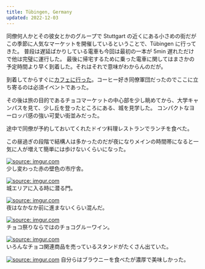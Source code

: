 ```yaml
---
title: Tübingen, Germany
updated: 2022-12-03
---
```


同僚何人かとその彼女とかのグループで Stuttgart の近くにある小さめの街だがこの季節に人気なマーケットを開催しているということで、Tübingen に行ってきた。
普段は遅延ばかりしている電車も今回は最初の一本が 5min 遅れただけで他は完璧に運行した。
最後に帰宅するために乗った電車に関してはまさかの予定時間より早く到着した。それはそれで意味がわからんのだが。

到着してからすぐに[カフェに行った](https://sotaro.io/coffee/suedhang)。コーヒー好き同僚軍団だったのでここに立ち寄るのは必須イベントであった。

その後は旅の目的であるチョコマーケットの中心部を少し眺めてから、大学キャンパスを見て、少し丘を登ったところにある、城を見学した。
コンパクトなヨーロッパ感の強い可愛い街並みだった。

途中で同僚が予約しておいてくれたドイツ料理レストランでランチを食べた。

この昼過ぎの段階で結構人は多かったのだが夜になりメインの時間帯になると一気に人が増えて簡単には歩けないくらいになった。

<a href="https://imgur.com/nhNgIk5"><img src="https://i.imgur.com/nhNgIk5.jpg" title="source: imgur.com" /></a>  
少し変わった赤の壁色の市庁舎。

<a href="https://imgur.com/GkcLnpA"><img src="https://i.imgur.com/GkcLnpA.jpg" title="source: imgur.com" /></a>  
城エリアに入る時に潜る門。

<a href="https://imgur.com/4iZQaUb"><img src="https://i.imgur.com/4iZQaUb.jpg" title="source: imgur.com" /></a>  
夜はなかなか前に進まないくらい混んだ。

<a href="https://imgur.com/GVwDHvS"><img src="https://i.imgur.com/GVwDHvS.jpg" title="source: imgur.com" /></a>  
チョコ祭りならではのチョコグルーワイン。

<a href="https://imgur.com/uo72Lse"><img src="https://i.imgur.com/uo72Lse.jpg" title="source: imgur.com" /></a>  
いろんなチョコ関連商品を売っているスタンドがたくさん出ていた。

<a href="https://imgur.com/Q03MgEV"><img src="https://i.imgur.com/Q03MgEV.jpg" title="source: imgur.com" /></a>
自分らはブラウニーを食べたが濃厚で美味しかった。
